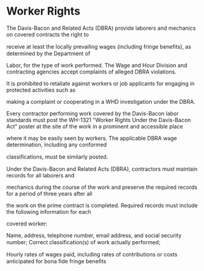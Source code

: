 # Worker Rights

The Davis-Bacon and Related Acts (DBRA) provide laborers and mechanics on covered contracts the right to

receive at least the locally prevailing wages (including fringe beneﬁts), as determined by the Department of

Labor, for the type of work performed. The Wage and Hour Division and contracting agencies accept complaints of alleged DBRA violations.

It is prohibited to retaliate against workers or job applicants for engaging in protected activities such as

making a complaint or cooperating in a WHD investigation under the DBRA.

Every contractor performing work covered by the Davis-Bacon labor standards must post the WH-1321 "Worker Rights Under the Davis-Bacon Act" poster at the site of the work in a prominent and accessible place

where it may be easily seen by workers. The applicable DBRA wage determination, including any conformed

classiﬁcations, must be similarly posted.

Under the Davis-Bacon and Related Acts (DBRA), contractors must maintain records for all laborers and

mechanics during the course of the work and preserve the required records for a period of three years after all

the work on the prime contract is completed. Required records must include the following information for each

covered worker:

Name, address, telephone number, email address, and social security number; Correct classiﬁcation(s) of work actually performed;

Hourly rates of wages paid, including rates of contributions or costs anticipated for bona ﬁde fringe beneﬁts
